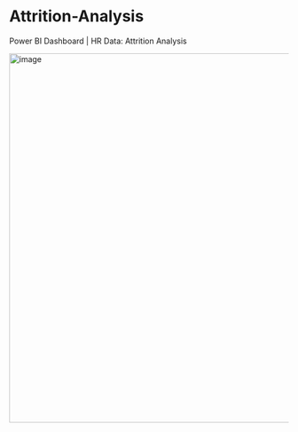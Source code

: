# Attrition-Analysis
Power BI Dashboard  | HR Data: Attrition Analysis

<img width="666" alt="image" src="https://github.com/Akshaya-bi/Attrition-Analysis/assets/168279274/cbaab1b6-1f61-4558-88b2-9fe7f22fc119">
